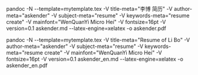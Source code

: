 pandoc -N --template=mytemplate.tex -V title-meta="李博 简历" -V author-meta="askender" -V subject-meta="resume" -V keywords-meta="resume create" -V mainfont="WenQuanYi Micro Hei" -V fontsize=16pt -V version=0.1 askender.md --latex-engine=xelatex -o askender.pdf

pandoc -N --template=mytemplate.tex -V title-meta="Resume of Li Bo" -V author-meta="askender" -V subject-meta="resume" -V keywords-meta="resume create" -V mainfont="WenQuanYi Micro Hei" -V fontsize=16pt -V version=0.1 askender_en.md --latex-engine=xelatex -o askender_en.pdf
